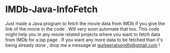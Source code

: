 # IMDb-Java-InfoFetch
Just made a Java program to fetch the movie data from IMDb if you give the link of the movie in the code . Will very soon automate that too. This code might help you in any movie related projects where you want to fetch data from IMDb for a jsp page . If you want any more data to be fetched than it's being already done , drop me a message at gurkeeratsondhi@gmail.com !
